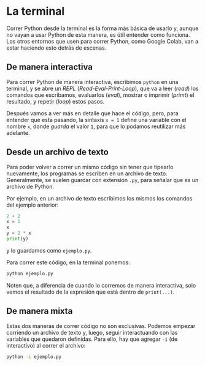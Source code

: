 <head>
  <link rel="stylesheet" type="text/css" href="terminal/asciinema-player.css" />
  <script src="terminal/asciinema-player.min.js"></script>
</head>

# La terminal

Correr Python desde la terminal es la forma más básica de usarlo
y, aunque no vayan a usar Python de esta manera,
es útil entender como funciona.
Los otros entornos que usen para correr Python,
como Google Colab,
van a estar haciendo esto detrás de escenas.

## De manera interactiva

Para correr Python de manera interactiva,
escribimos `python` en una terminal,
y se abre un *REPL* (*Read-Eval-Print-Loop*),
que va a leer (*read*) los comandos que escribamos,
evaluarlos (*eval*),
mostrar o imprimir (*primt*) el resultado,
y repetir (*loop*) estos pasos.

Después vamos a ver más en detalle que hace el código,
pero,
para entender que esta pasando,
la sintaxis `x = 1`
define una variable con el nombre `x`,
donde *guarda* el valor `1`,
para que lo podamos reutilizar más adelante.

<div id="interactive"></div>
<script>AsciinemaPlayer.create({data: [
{"version": 2, "width": 80, "height": 13, "timestamp": 1679010876, "env": {"SHELL": "/bin/zsh", "TERM": "xterm-256color"}},
[0., "o", "maurosilber@annie ~ % "],
[0.5, "o", "p"],
[0.6, "o", "y"],
[0.7, "o", "t"],
[0.8, "o", "h"],
[0.9, "o", "o"],
[1.0, "o", "n"],
[1.1, "o", "3"],
[1.2, "o", "\r\n"],
[1.5, "o", "Python 3.11.2 (main, Feb 16 2023, 02:55:59) [Clang 14.0.0 (clang-1400.0.29.202)] on darwin\r\nType \"help\", \"copyright\", \"credits\" or \"license\" for more information.\r\n"],
[2.0, "o", ">>> "],
[2.0, "o", "2"],
[2.1, "o", " "],
[2.2, "o", "+"],
[2.3, "o", " "],
[2.4, "o", "2"],
[2.5, "o", "\r\n"],
[2.5, "o", "4"],
[2.5, "o", "\r\n"],
[2.5, "o", ">>> "],
[3.0, "o", "x"],
[3.1, "o", " "],
[3.2, "o", "="],
[3.3, "o", " "],
[3.4, "o", "1"],
[3.5, "o", "\r\n"],
[3.5, "o", ">>> "],
[4.0, "o", "x"],
[4.1, "o", "\r\n"],
[4.1, "o", "1"],
[4.1, "o", "\r\n"],
[4.1, "o", ">>> "],
[4.6, "o", "y"],
[4.7, "o", " "],
[4.8, "o", "="],
[4.9, "o", " "],
[5.0, "o", "2"],
[5.1, "o", " "],
[5.2, "o", "*"],
[5.3, "o", " "],
[5.4, "o", "x"],
[5.5, "o", "\r\n"],
[5.5, "o", ">>> "],
[6.0, "o", "p"],
[6.1, "o", "r"],
[6.2, "o", "i"],
[6.3, "o", "n"],
[6.4, "o", "t"],
[6.5, "o", "("],
[6.6, "o", "y"],
[6.7, "o", ")"],
[6.8, "o", "\r\n"],
[6.8, "o", "2\r\n"],
[6.8, "o", ">>> "]
]},
document.getElementById("interactive"),
{
    rows: 13,
    preload: true,
    }
);</script>

## Desde un archivo de texto

Para poder volver a correr un mismo código
sin tener que tipearlo nuevamente,
los programas se escriben en un archivo de texto.
Generalmente,
se suelen guardar con extensión `.py`,
para señalar que es un archivo de Python.

Por ejemplo,
en un archivo de texto escribimos
los mismos los comandos del ejemplo anterior:

```python
2 + 2
x = 1
x
y = 2 * x
print(y)
```

y lo guardamos como `ejemplo.py`.

Para correr este código,
en la terminal ponemos:

```sh
python ejemplo.py
```

<div id="non-interactive"></div>
<script>AsciinemaPlayer.create({data: [
{"version": 2, "width": 80, "height": 10, "timestamp": 1679010876, "env": {"SHELL": "/bin/zsh", "TERM": "xterm-256color"}},
[0., "o", "maurosilber@annie ~ % "],
[0.5, "o", "p"],
[0.6, "o", "y"],
[0.7, "o", "t"],
[0.8, "o", "h"],
[0.9, "o", "o"],
[1.0, "o", "n"],
[1.1, "o", "3"],
[1.2, "o", " "],
[1.3, "o", "e"],
[1.4, "o", "j"],
[1.5, "o", "e"],
[1.6, "o", "m"],
[1.7, "o", "p"],
[1.8, "o", "l"],
[1.9, "o", "o"],
[2.0, "o", "."],
[2.1, "o", "p"],
[2.2, "o", "y"],
[2.3, "o", "\r\n"],
[2.5, "o", "2\r\n"],
[3.0, "o", "maurosilber@annie ~ % "]
]},
document.getElementById("non-interactive"),
{
    rows: 5,
    preload: true,
    }
);</script>

Noten que,
a diferencia de cuando lo corremos de manera interactiva,
solo vemos el resultado de la expresión que está dentro de `print(...)`.

## De manera mixta

Estas dos maneras de correr código no son exclusivas.
Podemos empezar corriendo un archivo de texto y,
luego,
seguir interactuando con las variables que quedaron definidas.
Para ello,
hay que agregar `-i` (de interactivo) al correr el archivo:

```sh
python -i ejemplo.py
````

<div id="mixed"></div>
<script>AsciinemaPlayer.create({data: [
{"version": 2, "width": 80, "height": 10, "timestamp": 1679010876, "env": {"SHELL": "/bin/zsh", "TERM": "xterm-256color"}},
[0., "o", "maurosilber@annie ~ % "],
[0.5, "o", "p"],
[0.6, "o", "y"],
[0.7, "o", "t"],
[0.8, "o", "h"],
[0.9, "o", "o"],
[1.0, "o", "n"],
[1.1, "o", "3"],
[1.2, "o", " "],
[1.3, "o", "-"],
[1.4, "o", "i"],
[1.5, "o", " "],
[1.6, "o", "e"],
[1.7, "o", "j"],
[1.8, "o", "e"],
[1.9, "o", "m"],
[2.0, "o", "p"],
[2.1, "o", "l"],
[2.2, "o", "o"],
[2.3, "o", "."],
[2.4, "o", "p"],
[2.5, "o", "y"],
[2.6, "o", "\r\n"],
[3.0, "o", "2\r\n"],
[3.5, "o", ">>> "],
[4.5, "o", "x"],
[4.6, "o", "\r\n"],
[5.0, "o", "1\r\n"],
[5.0, "o", ">>> "]
]},
document.getElementById("mixed"),
{
    rows: 5,
    preload: true,
    }
);</script>
